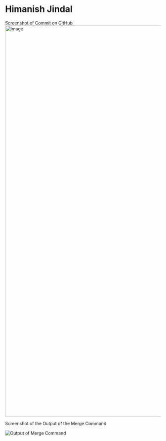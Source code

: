 # Himanish Jindal

Screenshot of Commit on GitHub
<img width="1261" alt="image" src="https://github.com/jhimanish/ECE444-F2023-Assignment1/assets/54194957/c0db6691-dfdd-4095-816a-90a45d101643">



Screenshot of the Output of the Merge Command

![Output of Merge Command](image.png)